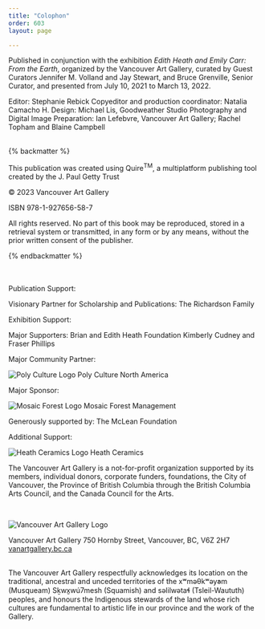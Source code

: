 ```yaml
---
title: "Colophon"
order: 603
layout: page

---
```


Published in conjunction with the exhibition *Edith Heath and Emily Carr: From the Earth*, organized by the Vancouver Art Gallery, curated by Guest Curators Jennifer M. Volland and Jay Stewart, and Bruce Grenville, Senior Curator, and presented from July 10, 2021 to March 13, 2022.
<br/>

Editor: Stephanie Rebick
Copyeditor and production coordinator: Natalia Camacho H.
Design: Michael Lis, Goodweather Studio
Photography and Digital Image Preparation: Ian Lefebvre, Vancouver Art Gallery; Rachel Topham and Blaine Campbell

<br/>
{% backmatter %}

This publication was created using Quire<sup>TM</sup>, a multiplatform publishing tool created by the J. Paul Getty Trust

© 2023 Vancouver Art Gallery

ISBN 978-1-927656-58-7

All rights reserved. No part of this book may be reproduced, stored in a retrieval system or transmitted, in any form or by any means, without the prior written consent of the publisher.

{% endbackmatter %}

<br/>
<br/>
Publication Support:

Visionary Partner for Scholarship and Publications:
The Richardson Family

Exhibition Support:

Major Supporters:
Brian and Edith Heath Foundation
Kimberly Cudney and Fraser Phillips

Major Community Partner:

![Poly Culture Logo](/_assets/images/polyculture.png)
Poly Culture North America

Major Sponsor:

![Mosaic Forest Logo](/_assets/images/mosaic.PNG)
Mosaic Forest Management

Generously supported by:
The McLean Foundation

Additional Support:

![Heath Ceramics Logo](/_assets/images/heathlogo.png)
Heath Ceramics



The Vancouver Art Gallery is a not-for-profit organization supported by its members, individual donors, corporate funders, foundations, the City of Vancouver, the Province of British Columbia through the British Columbia Arts Council, and the Canada Council for the Arts.

<br/>

![Vancouver Art Gallery Logo](/_assets/images/vaglogo-colour.jpg)

Vancouver Art Gallery
750 Hornby Street, Vancouver, BC, V6Z 2H7
[vanartgallery.bc.ca](https://www.vanartgallery.bc.ca)

<br/>
The Vancouver Art Gallery respectfully acknowledges its location on the traditional, ancestral and unceded territories of the xʷməθkʷəy̓əm (Musqueam) Sḵwx̱wú7mesh (Squamish) and səlilwətaɬ (Tsleil-Waututh) peoples, and honours the Indigenous stewards of the land whose rich cultures are fundamental to artistic life in our province and the work of the Gallery.
